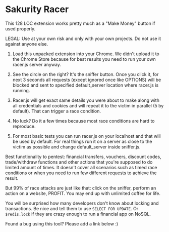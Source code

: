 # Sakurity Racer

This 128 LOC extension works pretty much as a "Make Money" button if used properly.

LEGAL: Use at your own risk and only with your own projects. Do not use it against anyone else.

1. Load this unpacked extension into your Chrome. We didn't upload it to the Chrome Store because for best results you need to run your own racer.js server anyway.

2. See the circle on the right? It's the sniffer button. Once you click it, for next 3 seconds all requests (except ignored once like OPTIONS) will be blocked and sent to specified default_server location where racer.js is running.

3. Racer.js will get exact same details you were about to make along with all credentials and cookies and will repeat it to the victim in parallel (5 by default). That can trigger a race condition. 

4. No luck? Do it a few times because most race conditions are hard to reproduce.

5. For most basic tests you can run racer.js on your localhost and that will be used by default. For real things run it on a server as close to the victim as possible and change default_server inside sniffer.js.

Best functionality to pentest: financial transfers, vouchers, discount codes, trade/withdraw functions and other actions that you're supposed to do limited amount of times. It doesn't cover all scenarios such as timed race conditions or when you need to run few different requests to achieve the result. 

But 99% of race attacks are just like that: click on the sniffer, perform an action on a website, PROFIT. You may end up with unlimited coffee for life.

You will be surprised how many developers don't know about locking and transactions. Be nice and tell them to use `SELECT FOR UPDATE`. Or `$redis.lock` if they are crazy enough to run a financial app on NoSQL.

Found a bug using this tool? Please add a link below :)

